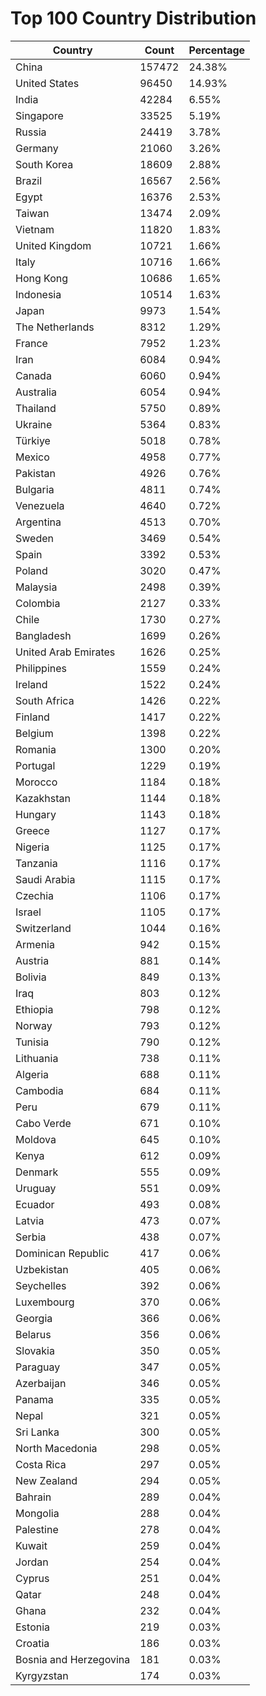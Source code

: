 # Top 100 Country Distribution
| Country | Count | Percentage |
|----|----|----|
| China | 157472 | 24.38% |
| United States | 96450 | 14.93% |
| India | 42284 | 6.55% |
| Singapore | 33525 | 5.19% |
| Russia | 24419 | 3.78% |
| Germany | 21060 | 3.26% |
| South Korea | 18609 | 2.88% |
| Brazil | 16567 | 2.56% |
| Egypt | 16376 | 2.53% |
| Taiwan | 13474 | 2.09% |
| Vietnam | 11820 | 1.83% |
| United Kingdom | 10721 | 1.66% |
| Italy | 10716 | 1.66% |
| Hong Kong | 10686 | 1.65% |
| Indonesia | 10514 | 1.63% |
| Japan | 9973 | 1.54% |
| The Netherlands | 8312 | 1.29% |
| France | 7952 | 1.23% |
| Iran | 6084 | 0.94% |
| Canada | 6060 | 0.94% |
| Australia | 6054 | 0.94% |
| Thailand | 5750 | 0.89% |
| Ukraine | 5364 | 0.83% |
| Türkiye | 5018 | 0.78% |
| Mexico | 4958 | 0.77% |
| Pakistan | 4926 | 0.76% |
| Bulgaria | 4811 | 0.74% |
| Venezuela | 4640 | 0.72% |
| Argentina | 4513 | 0.70% |
| Sweden | 3469 | 0.54% |
| Spain | 3392 | 0.53% |
| Poland | 3020 | 0.47% |
| Malaysia | 2498 | 0.39% |
| Colombia | 2127 | 0.33% |
| Chile | 1730 | 0.27% |
| Bangladesh | 1699 | 0.26% |
| United Arab Emirates | 1626 | 0.25% |
| Philippines | 1559 | 0.24% |
| Ireland | 1522 | 0.24% |
| South Africa | 1426 | 0.22% |
| Finland | 1417 | 0.22% |
| Belgium | 1398 | 0.22% |
| Romania | 1300 | 0.20% |
| Portugal | 1229 | 0.19% |
| Morocco | 1184 | 0.18% |
| Kazakhstan | 1144 | 0.18% |
| Hungary | 1143 | 0.18% |
| Greece | 1127 | 0.17% |
| Nigeria | 1125 | 0.17% |
| Tanzania | 1116 | 0.17% |
| Saudi Arabia | 1115 | 0.17% |
| Czechia | 1106 | 0.17% |
| Israel | 1105 | 0.17% |
| Switzerland | 1044 | 0.16% |
| Armenia | 942 | 0.15% |
| Austria | 881 | 0.14% |
| Bolivia | 849 | 0.13% |
| Iraq | 803 | 0.12% |
| Ethiopia | 798 | 0.12% |
| Norway | 793 | 0.12% |
| Tunisia | 790 | 0.12% |
| Lithuania | 738 | 0.11% |
| Algeria | 688 | 0.11% |
| Cambodia | 684 | 0.11% |
| Peru | 679 | 0.11% |
| Cabo Verde | 671 | 0.10% |
| Moldova | 645 | 0.10% |
| Kenya | 612 | 0.09% |
| Denmark | 555 | 0.09% |
| Uruguay | 551 | 0.09% |
| Ecuador | 493 | 0.08% |
| Latvia | 473 | 0.07% |
| Serbia | 438 | 0.07% |
| Dominican Republic | 417 | 0.06% |
| Uzbekistan | 405 | 0.06% |
| Seychelles | 392 | 0.06% |
| Luxembourg | 370 | 0.06% |
| Georgia | 366 | 0.06% |
| Belarus | 356 | 0.06% |
| Slovakia | 350 | 0.05% |
| Paraguay | 347 | 0.05% |
| Azerbaijan | 346 | 0.05% |
| Panama | 335 | 0.05% |
| Nepal | 321 | 0.05% |
| Sri Lanka | 300 | 0.05% |
| North Macedonia | 298 | 0.05% |
| Costa Rica | 297 | 0.05% |
| New Zealand | 294 | 0.05% |
| Bahrain | 289 | 0.04% |
| Mongolia | 288 | 0.04% |
| Palestine | 278 | 0.04% |
| Kuwait | 259 | 0.04% |
| Jordan | 254 | 0.04% |
| Cyprus | 251 | 0.04% |
| Qatar | 248 | 0.04% |
| Ghana | 232 | 0.04% |
| Estonia | 219 | 0.03% |
| Croatia | 186 | 0.03% |
| Bosnia and Herzegovina | 181 | 0.03% |
| Kyrgyzstan | 174 | 0.03% |

